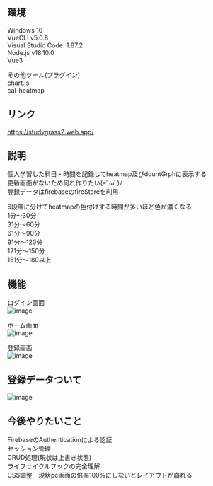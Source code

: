 ## 環境
Windows 10  
VueCLI v5.0.8    
Visual Studio Code: 1.87.2  
Node.js v18.10.0  
Vue3

その他ツール(プラグイン)  
chart.js  
cal-heatmap  

## リンク
https://studygrass2.web.app/

## 説明  
個人学習した科目・時間を記録してheatmap及びdountGrphに表示する  
更新画面がないため何れ作りたい(=ﾟωﾟ)ﾉ  
登録データはfirebaseのfireStoreを利用

6段階に分けてheatmapの色付けする時間が多いほど色が濃くなる  
1分～30分  
31分～60分  
61分～90分  
91分～120分  
121分～150分  
151分～180以上  


## 機能

ログイン画面  
![image](https://github.com/mshtwtnb0219/StudyGrass/assets/77442526/587452cc-c400-461a-a291-388754f3428f)  


ホーム画面  
![image](https://github.com/mshtwtnb0219/StudyGrass/assets/77442526/b747f75c-8dcd-4d43-b12d-4e001c40fa15)

登録画面  
![image](https://github.com/mshtwtnb0219/StudyGrass/assets/77442526/acc4e1d7-7ec4-434a-a318-5ac40879e844)



## 登録データついて
![image](https://github.com/mshtwtnb0219/StudyGrass/assets/77442526/7ff16299-b418-4daa-90f4-10e9ea0ca75a)



## 今後やりたいこと
FirebaseのAuthenticationによる認証  
セッション管理  
CRUD処理(現状は上書き状態)  
ライフサイクルフックの完全理解  
CSS調整　現状pc画面の倍率100%にしないとレイアウトが崩れる  



